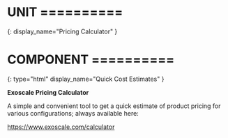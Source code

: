 # UNIT ==========
{:
  display_name="Pricing Calculator"
}

# COMPONENT ==========
{:
  type="html"
  display_name="Quick Cost Estimates"
}

**Exoscale Pricing Calculator** 

A simple and convenient tool to get a quick estimate of product pricing for various configurations;
always available here:

 <https://www.exoscale.com/calculator>